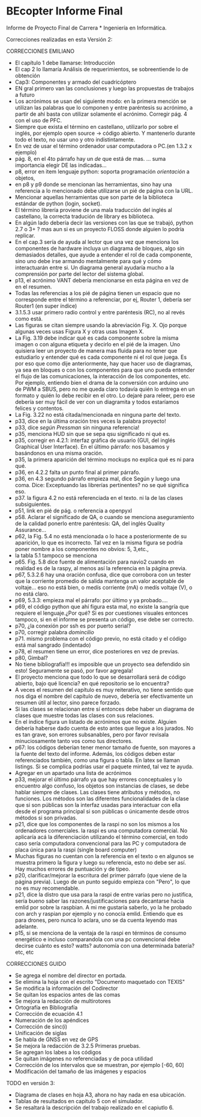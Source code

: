 # BEcopter Informe Final
Informe de Proyecto Final de Carrera *  Ingeniería en Informática.



Correcciones realizadas en esta Versión 2: 

CORRECCIONES EMILIANO  
* El capítulo 1 debe llamarse: Introducción
* El cap 2 lo llamaría Análisis de requerimientos, se sobreentiende lo de obtención
* Cap3: Componentes y armado del cuadricóptero
* EN gral primero van las conclusiones y luego las propuestas de trabajos a futuro
* Los acrónimos se usan del siguiente modo: en la primera mención se utilizan las palabras que lo componen y entre paréntesis su acrónimo, a partir de ahí basta con utilizar solamente el acrónimo. Corregir pág. 4 con el uso de PFC.
* Siempre que exista el término en castellano, utilizarlo por sobre el inglés, por ejemplo open source -> código abierto. Y mantenerlo durante todo el texto, no usar uno y otro indistintamente.
* En vez de usar el término ordenador usar computadora o PC.(en 1.3.2 x ejemplo)
* pág. 8, en el 4to párrafo hay un *de* que está de mas. ... suma importancia elegir DE las indicadas...
* p8, error en item lenguaje python: soporta programación *orientación* a objetos,
* en p8 y p9 donde se mencionan las herramientas, sino hay una referencia a lo mencionado debe utilizarse un pié de página con la URL.
* Mencionar aquellas herramientas que son parte de la biblioteca estándar de python (login, socket).
* El término librería proviene de una mala traducción del inglés al castellano, la correcta tradución de library es biblioteca.
* En algún lado debería decir las versiones con las que se trabajó, python 2.7 o 3+ ? mas aun si es un proyecto FLOSS donde alguien lo podría replicar.
* En el cap.3 sería de ayuda al lector que una vez que menciona los componentes de hardware incluya un diagrama de bloques, algo sin demasiados detalles, que ayude a entender el rol de cada componente, sino uno debe irse armando mentalmente para qué y cómo interactuarán entre si. Un diagrama general ayudaría mucho a la comprensión por parte del lector del sistema global.
* p13, el acrónimo VANT debería mencionarse en esta página en vez de en el resumen.
* Todas las referencias a los pié de página tienen un espacio que no corresponde entre el término a referenciar, por ej, Router 1, debería ser Router1 (en super índice)
* 3.1.5.3 usar primero radio control y entre paréntesis (RC), no al revés como está.
* Las figuras se citan siempre usando la abreviación Fig. X. Ojo porque algunas veces usas Figura X y otras usas Imagen X.
* La Fig. 3.19 debe indicar qué es cada componente sobre la misma imagen o con alguna etiqueta y decirlo en el pié de la imagen. Uno quisiera leer un proyecto de manera mas fluida para no tener que estudiarlo y entender qué es cada componente ni el rol que juega. Es por eso que como dije anteriormente, hay que hacer uso de diagramas, ya sea en bloques o con los componentes para que uno pueda entender el flujo de las comunicaciones, la interacción de los componentes, etc. Por ejemplo, entiendo bien el drama de la conversión con arduino uno de PWM a SBUS, pero no me queda claro todavía quién lo entrega en un formato y quién lo debe recibir en el otro. Lo dejaré para releer, pero ese debería ser muy fácil de ver con un diagramita y todos estaríamos felices y contentos.
* La Fig. 3.22 no está citada/mencionada en ninguna parte del texto.
* p33, dice en la última oración tres veces la palabra proyecto!
* p33, dice *según Pressman* sin ninguna referencia!
* p35, menciona HUD sin que se sepa qsu significado ni qué es.
* p35, corregir en 4.2.1: interfaz gráfica de usuario (GUI, del inglés Graphical User Interface). En el último párrafo: nos basamos y basándonos en una misma oración.
* p35, la primera aparición del término mockups no explica qué es ni para qué.
* p36, en 4.2.2 falta un punto final al primer párrafo.
* p36, en 4.3 segundo párrafo empieza mal, dice Según y luego una coma. Dice: Exceptuando las librerías pertinentes? no se qué significa eso.
* p37. la figura 4.2 no está referenciada en el texto. ni la de las clases subsiguientes.
* p51, link en pié de pág. o referencia a openpyxl
* p58. Aclarar el significado de QA, o cuando se menciona aseguramiento de la calidad ponerlo entre paréntesis: QA, del inglés Quality Assurance...
* p62, la Fig. 5.4 no está mencionada o lo hace a posteriormente de su aparición, lo que es incorrecto. Tal vez en la misma figura se podría poner nombre a los componentes no obvios: 5, 3,etc.,
* la tabla 5.1 tampoco se menciona
* p65. Fig. 5.8 dice fuente de alimentación para navio2 cuando en realidad es de la raspy, al menos así la referencia en la página previa.
* p67, 5.3.2.6 hay una oración confusa, dice que corrobora con un tester que la corriente promedio de salida mantenga un valor aceptable de voltaje... eso no está bien, o medís corriente (mA) o medís voltaje (V), o no está claro.
* p69, 5.3.3: empieza mal el párrafo: por último y ya probado....
* p69, el código python que ahí figura esta mal, no existe la sangría que requiere el lenguaje.¿Por qué? Si es por cuestiones visuales entonces tampoco, si en el informe se presenta un código, ese debe ser correcto.
* p70, ¿la conexión por ssh es por puerto serial?
* p70, corregir palabra *domincilio*
* p71. mismo problema con el código previo, no está citado y el código está mal sangrado (indentado)
* p78, el resumen tiene un error, dice posteriores en vez de previas.
* p80, Gimbal?
* No tiene bibliografía!!! es imposible que un proyecto sea defendido sin esto! Seguramente se pasó, por favor agregala!
* El proyecto menciona que todo lo que se desarrollará será de código abierto, bajo qué licencia? en qué repositorio se lo encuentra?
* A veces el resumen del capítulo es muy reiterativo, no tiene sentido que nos diga el nombre del capítulo de nuevo, debería ser efectivamente un resumen útil al lector, sino parece forzado.
* Si las clases se relacionan entre sí entonces debe haber un diagrama de clases que muestre todas las clases con sus relaciones.
* En el índice figura un listado de acrónimos que no existe. Alguien debería haberse dado cuenta de esto antes que llegue a los jurados. No es tan grave, son errores subsanables, pero por favor revisala minuciosamente tanto vos como tus directores.
* p67: los códigos deberían tener menor tamaño de fuente, son mayores a la fuente del texto del informe. Además, los códigos deben estar referenciados también, como una figura o tabla. En latex se llaman listings. Si se complica podrías usar el paquete minted, tal vez te ayuda.
* Agregar en un apartado una lista de acrónimos
* p33, mejorar el último párrafo ya que hay errores conceptuales y lo encuentro algo confuso, los objetos son instancias de clases, se debe hablar siempre de clases. Las clases tiene atributos y métodos, no funciones. Los métodos son las diferentes funcionalidades de la clase que si son públicas son la interfaz usadas para interactuar con ella desde el programa principal si son públicas o únicamente desde otros métodos si son privadas.
* p21, dice que los componentes de la raspi no son los mismos a los ordenadores comerciales. la raspi es una computadora comercial. No aplicaría acá la diferenciación utilizando el término comercial, en todo caso sería computadora convencional para las PC y computadora de placa única para la raspi (single board computer) 
* Muchas figuras no cuentan con la referencia en el texto o en algunos se muestra primero la figura y luego su referencia, esto no debe ser así. Hay muchos errores de puntuación y de tipeo.
* p20, clarificar/mejorar la escritura del primer párrafo (que viene de la página previa). Luego de un punto seguido empieza con "Pero", lo que no es muy recomendable.
* p21, dice la distro que usa para la raspi de entre varias pero no justifica, sería bueno saber las razones/justificaciones para decantarse hacia emlid por sobre la raspbian. A mi me gustaría saberlo, yo la he probado con arch y raspian por ejemplo y no conocía emlid. Entiendo que es para drones, pero nunca lo aclara, uno se da cuenta leyendo mas adelante.
* p15, si se menciona de la ventaja de la raspi en términos de consumo energético e incluso comparandola con una pc convencional debe decirse cuánto es esto? watts? autonomía con una determinada batería? etc, etc

CORRECCIONES GUIDO
* Se agrega el nombre del director en portada.
* Se elimina la hoja con el escrito "Documento maquetado con TEXIS"
* Se modifica la información del Codirector
* Se quitan los espacios antes de las comas
* Se mejora la redacción de multirotores
* Ortografía en Bibliografía
* Corrección de ecuación 4.1
* Numeración de los apéndices
* Corrección de  sinc(i) 
* Unificación de siglas
* Se habla de GNSS en vez de GPS
* Se mejora la redacción de 3.2.5 Primeras pruebas.
* Se agregan los labes a los códigos
* Se quitan imágenes no referenciadas y de poca utilidad
* Corrección de los intervalos que se muestran, por ejemplo [-60, 60]
* Modificación del tamaño de las imágenes y espacios


TODO en versión 3:
* Diagrama de clases en hoja A3, ahora no hay nada en esa ubicación.
* Tablas de resultados en capitulo 5 con el simulador.
* Se resaltará la descripción del trabajo realizado en el capiutlo 6. 
